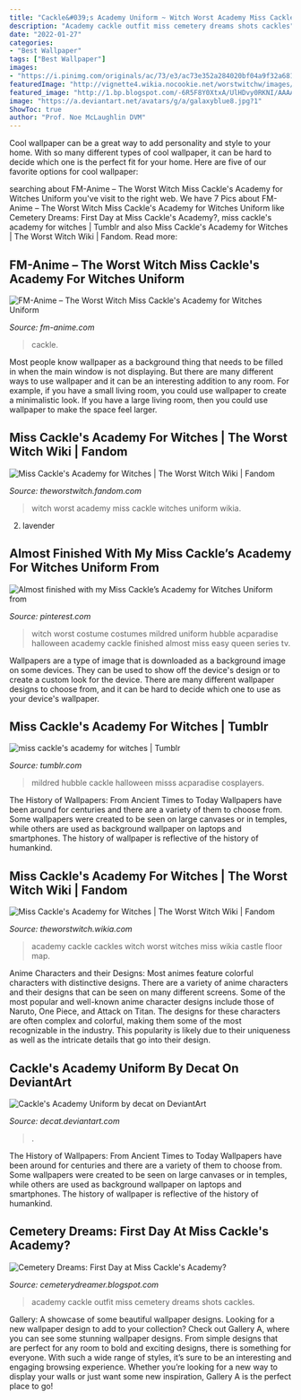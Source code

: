 ```yaml
---
title: "Cackle&#039;s Academy Uniform ~ Witch Worst Academy Miss Cackle Witches Uniform Wikia"
description: "Academy cackle outfit miss cemetery dreams shots cackles"
date: "2022-01-27"
categories:
- "Best Wallpaper"
tags: ["Best Wallpaper"]
images:
- "https://i.pinimg.com/originals/ac/73/e3/ac73e352a284020bf04a9f32a681f5b0.jpg"
featuredImage: "http://vignette4.wikia.nocookie.net/worstwitchw/images/c/cc/Cackles_map.jpg/revision/latest/scale-to-width-down/300?cb=20100415025356"
featured_image: "http://1.bp.blogspot.com/-6R5F8Y0XtxA/UlHDvy0RKNI/AAAAAAAABdw/dle3gtkWbf4/s1600/worst+witch+inspired+3.jpg"
image: "https://a.deviantart.net/avatars/g/a/galaxyblue8.jpg?1"
ShowToc: true
author: "Prof. Noe McLaughlin DVM"
---
```



Cool wallpaper can be a great way to add personality and style to your home. With so many different types of cool wallpaper, it can be hard to decide which one is the perfect fit for your home. Here are five of our favorite options for cool wallpaper: 

	

		
searching about FM-Anime – The Worst Witch Miss Cackle&#039;s Academy for Witches Uniform you've visit to the right web. We have 7 Pics about FM-Anime – The Worst Witch Miss Cackle&#039;s Academy for Witches Uniform like Cemetery Dreams: First Day at Miss Cackle&#039;s Academy?, miss cackle&#039;s academy for witches | Tumblr and also Miss Cackle&#039;s Academy for Witches | The Worst Witch Wiki | Fandom. Read more:
		
    
## FM-Anime – The Worst Witch Miss Cackle&#039;s Academy For Witches Uniform

<img loading=lazy src="https://www.fm-anime.com/media/catalog/product/cache/6bea424bafb7a7f8f94575961aed7d1a/t/h/the_worst_witch_miss_cackle_s_academy_for_witches_uniform_7_-min.jpg" onerror="this.onerror=null;this.src='https://tse4.mm.bing.net/th?id=OIP.PJmMrE3uGaZVSzs-DgCRXwHaE6&amp;pid=15.1';" alt="FM-Anime – The Worst Witch Miss Cackle&#039;s Academy for Witches Uniform">

_Source: fm-anime.com_

>cackle. 

	

Most people know wallpaper as a background thing that needs to be filled in when the main window is not displaying. But there are many different ways to use wallpaper and it can be an interesting addition to any room. For example, if you have a small living room, you could use wallpaper to create a minimalistic look. If you have a large living room, then you could use wallpaper to make the space feel larger.

    
## Miss Cackle&#039;s Academy For Witches | The Worst Witch Wiki | Fandom

<img loading=lazy src="https://vignette.wikia.nocookie.net/worstwitchw/images/9/93/Worst_witch_book1001.jpg/revision/latest/scale-to-width-down/185?cb=20100415051813" onerror="this.onerror=null;this.src='https://tse2.mm.bing.net/th?id=OIP.dSBeFO4D0hC-jRO7z5xrtgAAAA&amp;pid=15.1';" alt="Miss Cackle&#039;s Academy for Witches | The Worst Witch Wiki | Fandom">

_Source: theworstwitch.fandom.com_

>witch worst academy miss cackle witches uniform wikia. 

	

2. lavender 

    
## Almost Finished With My Miss Cackle’s Academy For Witches Uniform From

<img loading=lazy src="https://i.pinimg.com/originals/ac/73/e3/ac73e352a284020bf04a9f32a681f5b0.jpg" onerror="this.onerror=null;this.src='https://tse1.mm.bing.net/th?id=OIP.hbCfT7wZROll-pyh2qSrAQHaLH&amp;pid=15.1';" alt="Almost finished with my Miss Cackle’s Academy for Witches Uniform from">

_Source: pinterest.com_

>witch worst costume costumes mildred uniform hubble acparadise halloween academy cackle finished almost miss easy queen series tv. 

	

Wallpapers are a type of image that is downloaded as a background image on some devices. They can be used to show off the device's design or to create a custom look for the device. There are many different wallpaper designs to choose from, and it can be hard to decide which one to use as your device's wallpaper.

    
## Miss Cackle&#039;s Academy For Witches | Tumblr

<img loading=lazy src="https://66.media.tumblr.com/6060b829e8997c33545617ab8bc961da/tumblr_ne9iirgoQU1s3trluo1_500.jpg" onerror="this.onerror=null;this.src='https://tse3.mm.bing.net/th?id=OIP.2SJBtQWJkKYg4qw35EMAVAHaLH&amp;pid=15.1';" alt="miss cackle&#039;s academy for witches | Tumblr">

_Source: tumblr.com_

>mildred hubble cackle halloween misss acparadise cosplayers. 

	

The History of Wallpapers: From Ancient Times to Today
Wallpapers have been around for centuries and there are a variety of them to choose from. Some wallpapers were created to be seen on large canvases or in temples, while others are used as background wallpaper on laptops and smartphones. The history of wallpaper is reflective of the history of humankind.

    
## Miss Cackle&#039;s Academy For Witches | The Worst Witch Wiki | Fandom

<img loading=lazy src="http://vignette4.wikia.nocookie.net/worstwitchw/images/c/cc/Cackles_map.jpg/revision/latest/scale-to-width-down/300?cb=20100415025356" onerror="this.onerror=null;this.src='https://tse4.mm.bing.net/th?id=OIP.zdkjR9rEAVb7gMShjdwPbwAAAA&amp;pid=15.1';" alt="Miss Cackle&#039;s Academy for Witches | The Worst Witch Wiki | Fandom">

_Source: theworstwitch.wikia.com_

>academy cackle cackles witch worst witches miss wikia castle floor map. 

	

Anime Characters and their Designs: Most animes feature colorful characters with distinctive designs.
There are a variety of anime characters and their designs that can be seen on many different screens. Some of the most popular and well-known anime character designs include those of Naruto, One Piece, and Attack on Titan. The designs for these characters are often complex and colorful, making them some of the most recognizable in the industry. This popularity is likely due to their uniqueness as well as the intricate details that go into their design.

    
## Cackle&#039;s Academy Uniform By Decat On DeviantArt

<img loading=lazy src="https://a.deviantart.net/avatars/g/a/galaxyblue8.jpg?1" onerror="this.onerror=null;this.src='https://tse1.mm.bing.net/th?id=OIP.kib6lr8lFCPHEwC895s8xgAAAA&amp;pid=15.1';" alt="Cackle&#039;s Academy Uniform by decat on DeviantArt">

_Source: decat.deviantart.com_

>. 

	

The History of Wallpapers: From Ancient Times to Today
Wallpapers have been around for centuries and there are a variety of them to choose from. Some wallpapers were created to be seen on large canvases or in temples, while others are used as background wallpaper on laptops and smartphones. The history of wallpaper is reflective of the history of humankind.

    
## Cemetery Dreams: First Day At Miss Cackle&#039;s Academy?

<img loading=lazy src="http://1.bp.blogspot.com/-6R5F8Y0XtxA/UlHDvy0RKNI/AAAAAAAABdw/dle3gtkWbf4/s1600/worst+witch+inspired+3.jpg" onerror="this.onerror=null;this.src='https://tse2.mm.bing.net/th?id=OIP.x2-k0ZmsKAAr8xRVN-PPBAHaJV&amp;pid=15.1';" alt="Cemetery Dreams: First Day at Miss Cackle&#039;s Academy?">

_Source: cemeterydreamer.blogspot.com_

>academy cackle outfit miss cemetery dreams shots cackles. 

	

Gallery: A showcase of some beautiful wallpaper designs.
Looking for a new wallpaper design to add to your collection? Check out Gallery A, where you can see some stunning wallpaper designs. From simple designs that are perfect for any room to bold and exciting designs, there is something for everyone. With such a wide range of styles, it’s sure to be an interesting and engaging browsing experience. Whether you’re looking for a new way to display your walls or just want some new inspiration, Gallery A is the perfect place to go!





	
	
